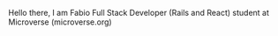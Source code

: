 <!-- ### Hi there 👋 -->

Hello there, I am Fabio Full Stack Developer (Rails and React) student at Microverse (microverse.org)
<!--
GitHub: github.com/fbclh | Dribble: dribble.com/fbclh | LinkeIn: linkedin.com/fbclh | AngelList: angel.co/fbclh | Web: fbclh.tech

```javascript
const moreAboutMe = {
  linkedIn: 'linkedin.com/fbclh',
  dribble: 'dribble.com/fbclh',
  angelList: 'angel.co/fbclh',
  web: 'fbclh.tech'
};
```
-->





